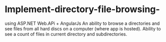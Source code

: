 # Implement-directory-file-browsing-
using ASP.NET Web.APi + AngularJs
 An ability to browse a directories and see files from all hard discs on a computer (where app is hosted).
Ability to see a count of files in current directory and subdirectories.
